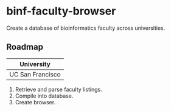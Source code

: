 # binf-faculty-browser

Create a database of bioinformatics faculty across universities.

## Roadmap

| University |
| -- |
| UC San Francisco |


1. Retrieve and parse faculty listings.
2. Compile into database.
3. Create browser.
